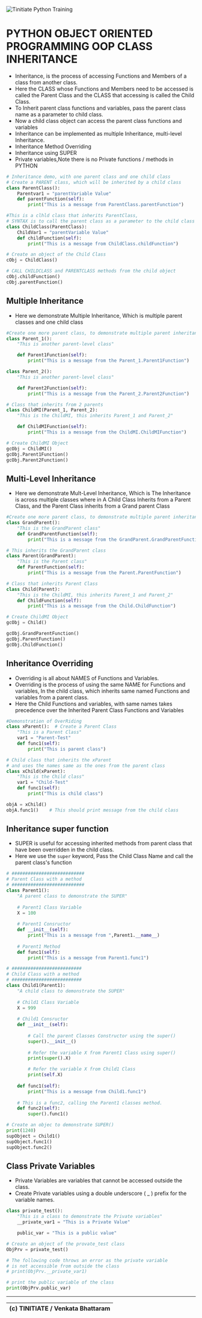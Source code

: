 ![Tinitiate Python Training](../images/python-tinitiate.png)
# PYTHON OBJECT ORIENTED PROGRAMMING OOP CLASS INHERITANCE
* Inheritance, is the process of accessing Functions and Members of a
  class from another class.
* Here the CLASS whose Functions and Members need to be accessed is called the 
  Parent Class and the CLASS that accessing is called the Child Class.
* To Inherit parent class functions and variables, pass the parent class name 
  as a parameter to child class.
* Now a child class object can access the parent class functions and variables
* Inheritance can be implemented as multiple Inheritance,
  multi-level Inheritance.
* Inheritance Method Overriding
* Inheritance using SUPER
* Private variables,Note there is no Private functions / methods in PYTHON
```python
# Inheritance demo, with one parent class and one child class
# Create a PARENT class, which will be inherited by a child class
class ParentClass():
    Parentvar1 = "parentVariable Value"
    def parentFunction(self):
        print("This is a message from ParentClass.parentFunction")

#This is a clhld class that inherits ParentClass,
# SYNTAX is to call the parent class as a parameter to the child class
class ChildClass(ParentClass):
    ChildVar1 = "parentVariable Value"
    def childFunction(self):
        print("This is a message from ChildClass.childFunction")

# Create an object of the Child Class
cObj = ChildClass()

# CALL CHILDCLASS and PARENTCLASS methods from the child object
cObj.childFunction()
cObj.parentFunction()
```

## Multiple Inheritance
* Here we demonstrate Multiple Inheritance, Which is multiple parent classes 
  and one child class
```python
#Create one more parent class, to demonstrate multiple parent inheritance
class Parent_1():
    "This is another parent-level class"

    def Parent1Function(self):
        print("This is a message from the Parent_1.Parent1Function")

class Parent_2():
    "This is another parent-level class"

    def Parent2Function(self):
        print("This is a message from the Parent_2.Parent2Function")

# Class that inherits from 2 parents
class ChildMI(Parent_1, Parent_2):
    "This is the ChildMI, this inherits Parent_1 and Parent_2"

    def ChildMIFunction(self):
        print("This is a message from the ChildMI.ChildMIFunction")

# Create ChildMI Object
gcObj = ChildMI()
gcObj.Parent1Function()
gcObj.Parent2Function()
```

## Multi-Level Inheritance
* Here we demonstrate Mult-Level Inheritance, Which is The Inheritance is 
  across multiple classes where in A Child Class Inherits from a Parent Class,
  and the Parent Class inherits from a Grand parent Class
```python
#Create one more parent class, to demonstrate multiple parent inheritance
class GrandParent():
    "This is the GrandParent class"
    def GrandParentFunction(self):
        print("This is a message from the GrandParent.GrandParentFunction")

# This inherits the GrandParent class
class Parent(GrandParent):
    "This is the Parent class"
    def ParentFunction(self):
        print("This is a message from the Parent.ParentFunction")

# Class that inherits Parent Class
class Child(Parent):
    "This is the ChildMI, this inherits Parent_1 and Parent_2"
    def ChildFunction(self):
        print("This is a message from the Child.ChildFunction")

# Create ChildMI Object
gcObj = Child()

gcObj.GrandParentFunction()
gcObj.ParentFunction()
gcObj.ChildFunction()
```

## Inheritance Overriding
* Overriding is all about NAMES of Functions and Variables.
* Overriding is the process of using the same NAME for Functions and variables, 
  In the child class, which inherits same named Functions and variables from
  a parent class.
* Here the Child Functions and variables, with same names takes precedence over
  the Inherited Parent Class Functions and Variables
```python
#Demonstration of OverRiding
class xParent():  # Create a Parent Class
    "This is a Parent Class"
    var1 = "Parent-Test"
    def func1(self):
        print("This is parent class")

# Child class that inherits the xParent
# and uses the names same as the ones from the parent class
class xChild(xParent):
    "This is the Child class"
    var1 = "Child-Test"
    def func1(self):
        print("This is child class")

objA = xChild()
objA.func1()    # This should print message from the child class
```

## Inheritance super function
* SUPER is useful for accessing inherited methods from parent class
  that have been overridden in the child class.
* Here we use the `super` keyword, Pass the Child Class Name and call the 
  parent class's function
```python
# ###########################
# Parent Class with a method
# ###########################
class Parent1():
    "A parent class to demonstrate the SUPER"
    
    # Parent1 Class Variable
    X = 100
    
    # Parent1 Consructor
    def __init__(self):
        print("This is a message from ",Parent1.__name__)
    
    # Parent1 Method
    def func1(self):
        print("This is a message from Parent1.func1")

# ##########################
# Child Class with a method
# ##########################
class Child1(Parent1):
    "A child class to demonstrate the SUPER"
    
    # Child1 Class Variable
    X = 999
    
    # Child1 Consructor
    def __init__(self):
    
        # Call the parent Classes Constructor using the super()
        super().__init__()
        
        # Refer the variable X from Parent1 Class using super()
        print(super().X)

        # Refer the variable X from Child1 Class
        print(self.X)
    
    def func1(self):
        print("This is a message from Child1.func1")
        
    # This is a func2, calling the Parent1 classes method.
    def func2(self):
        super().func1()

# Create an objec to demonstrate SUPER()
print(1240)
supObject = Child1()
supObject.func1()
supObject.func2()
```

## Class Private Variables
* Private Variables are variables that cannot be accessed outside the class.
* Create Private variables using a double underscore ( _ ) prefix
  for the variable names.
```python
class private_test():
    "This is a class to demonstrate the Private variables"
    __private_var1 = "This is a Private Value"

    public_var = "This is a public value"

# Create an object of the provate_test class
ObjPrv = private_test()

# The following code throws an error as the private variable
# is not accessible from outside the class
# print(ObjPrv.__private_var1)

# print the public variable of the class
print(ObjPrv.public_var)
```

* * *
| (c) TINITIATE / Venkata Bhattaram |
| :--- |
